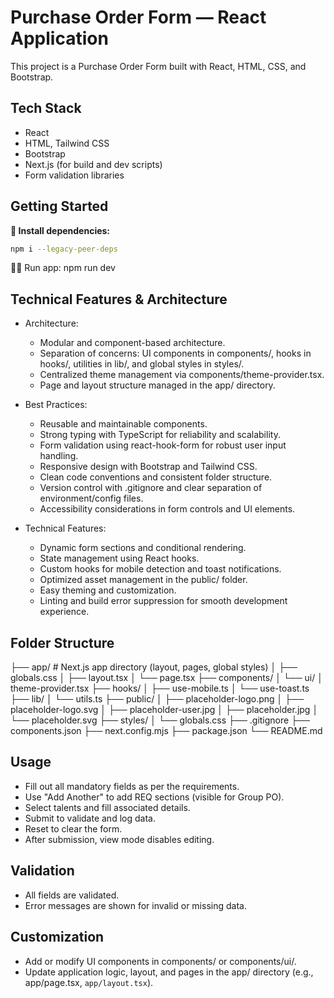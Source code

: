 # Purchase Order Form — React Application

This project is a Purchase Order Form built with React, HTML, CSS, and Bootstrap.

## Tech Stack

- React
- HTML, Tailwind CSS
- Bootstrap
- Next.js (for build and dev scripts)
- Form validation libraries

## Getting Started

**🚀 Install dependencies:**
   ```bash
   npm i --legacy-peer-deps
   ```
🏃‍♂️ Run app:
      npm run dev
   
## Technical Features & Architecture

- Architecture:  
  - Modular and component-based architecture.
  - Separation of concerns: UI components in components/, hooks in hooks/, utilities in lib/, and global styles in styles/.
  - Centralized theme management via components/theme-provider.tsx.
  - Page and layout structure managed in the app/ directory.

- Best Practices:  
  - Reusable and maintainable components.
  - Strong typing with TypeScript for reliability and scalability.
  - Form validation using react-hook-form for robust user input handling.
  - Responsive design with Bootstrap and Tailwind CSS.
  - Clean code conventions and consistent folder structure.
  - Version control with .gitignore and clear separation of environment/config files.
  - Accessibility considerations in form controls and UI elements.

- Technical Features:  
  - Dynamic form sections and conditional rendering.
  - State management using React hooks.
  - Custom hooks for mobile detection and toast notifications.
  - Optimized asset management in the public/ folder.
  - Easy theming and customization.
  - Linting and build error suppression for smooth development experience.

## Folder Structure

├── app/                # Next.js app directory (layout, pages, global styles)
│   ├── globals.css
│   ├── layout.tsx
│   └── page.tsx
├── components/
│   └── ui/
│       theme-provider.tsx
├── hooks/
│   ├── use-mobile.ts
│   └── use-toast.ts
├── lib/
│   └── utils.ts
├── public/
│   ├── placeholder-logo.png
│   ├── placeholder-logo.svg
│   ├── placeholder-user.jpg
│   ├── placeholder.jpg
│   └── placeholder.svg
├── styles/
│   └── globals.css
├── .gitignore
├── components.json
├── next.config.mjs
├── package.json
└── README.md

## Usage

- Fill out all mandatory fields as per the requirements.
- Use "Add Another" to add REQ sections (visible for Group PO).
- Select talents and fill associated details.
- Submit to validate and log data.
- Reset to clear the form.
- After submission, view mode disables editing.

## Validation

- All fields are validated.
- Error messages are shown for invalid or missing data.

## Customization

- Add or modify UI components in components/ or components/ui/.
- Update application logic, layout, and pages in the app/ directory (e.g., app/page.tsx, `app/layout.tsx`).